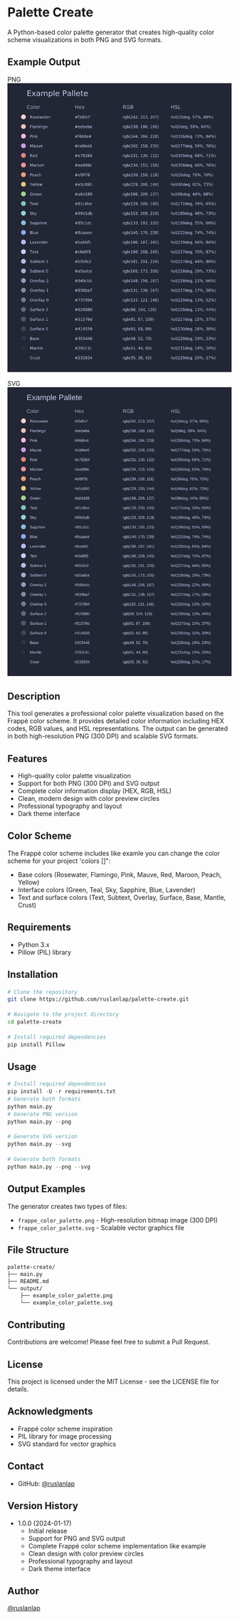 # Palette Create

A Python-based color palette generator that creates high-quality color scheme visualizations in both PNG and SVG formats.

## Example Output

PNG
[![example_color_palette.png](https://github.com/ruslanlap/palette-create/blob/main/output/example_color_palette.png?raw=true)](https://github.com/ruslanlap/palette-create/blob/main/output/example_color_palette.png)

SVG
[![example_color_palette.svg](https://github.com/ruslanlap/palette-create/blob/main/output/example_color_palette.svg?raw=true)](https://github.com/ruslanlap/palette-create/blob/main/output/example_color_palette.svg)

## Description

This tool generates a professional color palette visualization based on the Frappé color scheme. It provides detailed color information including HEX codes, RGB values, and HSL representations. The output can be generated in both high-resolution PNG (300 DPI) and scalable SVG formats.

## Features

- High-quality color palette visualization
- Support for both PNG (300 DPI) and SVG output
- Complete color information display (HEX, RGB, HSL)
- Clean, modern design with color preview circles
- Professional typography and layout
- Dark theme interface

## Color Scheme

The Frappé color scheme includes like examle you can change the color scheme for your project 'colors []":

- Base colors (Rosewater, Flamingo, Pink, Mauve, Red, Maroon, Peach, Yellow)
- Interface colors (Green, Teal, Sky, Sapphire, Blue, Lavender)
- Text and surface colors (Text, Subtext, Overlay, Surface, Base, Mantle, Crust)

## Requirements

- Python 3.x
- Pillow (PIL) library

## Installation

```bash
# Clone the repository
git clone https://github.com/ruslanlap/palette-create.git

# Navigate to the project directory
cd palette-create

# Install required dependencies
pip install Pillow
```

## Usage

```python
# Install required dependencies
pip install -U -r requirements.txt
# Generate both formats
python main.py
# Generate PNG version
python main.py --png

# Generate SVG version
python main.py --svg

# Generate both formats
python main.py --png --svg
```

## Output Examples

The generator creates two types of files:

- `frappe_color_palette.png` - High-resolution bitmap image (300 DPI)
- `frappe_color_palette.svg` - Scalable vector graphics file

## File Structure

```
palette-create/
├── main.py
├── README.md
└── output/
    ├── example_color_palette.png
    └── example_color_palette.svg
```

## Contributing

Contributions are welcome! Please feel free to submit a Pull Request.

## License

This project is licensed under the MIT License - see the LICENSE file for details.

## Acknowledgments

- Frappé color scheme inspiration
- PIL library for image processing
- SVG standard for vector graphics

## Contact

- GitHub: [@ruslanlap](https://github.com/ruslanlap)

## Version History

- 1.0.0 (2024-01-17)
  - Initial release
  - Support for PNG and SVG output
  - Complete Frappé color scheme implementation like example
  - Clean design with color preview circles
  - Professional typography and layout
  - Dark theme interface

## Author

[@ruslanlap](https://github.com/ruslanlap)
